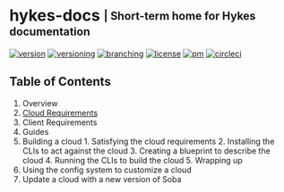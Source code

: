 # hykes-docs <sub><sup>| Short-term home for Hykes documentation</sup></sub>
[![version](http://img.shields.io/badge/version-n/a-blue.svg)](#)
[![versioning](http://img.shields.io/badge/versioning-continous-blue.svg)](#)
[![branching](http://img.shields.io/badge/branching-github%20flow-blue.svg)](https://guides.github.com/introduction/flow/)
[![license](http://img.shields.io/badge/license-apache-blue.svg)](LICENSE.md)
[![pm](http://img.shields.io/badge/pm-zenhub-blue.svg)](https://www.zenhub.io)
[![circleci](https://circleci.com/gh/cloud-elements/hykes-docs.svg?style=shield)](https://circleci.com/gh/cloud-elements/hykes-docs)

## Table of Contents

1. Overview
2. [Cloud Requirements](src/cloud-requirements.md)
3. Client Requirements
4. Guides
  1. Building a cloud
    1. Satisfying the cloud requirements
    2. Installing the CLIs to act against the cloud
    3. Creating a blueprint to describe the cloud
    4. Running the CLIs to build the cloud
    5. Wrapping up
  2. Using the config system to customize a cloud
  3. Update a cloud with a new version of Soba
